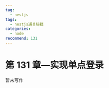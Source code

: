 ```yaml
---
tag:
  - nestjs
tags:
  - nestjs通关秘籍
categories:
  - node
recommend: 131
---
```


# 第 131 章—实现单点登录

暂未写作
